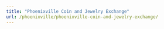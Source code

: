```yaml
---
title: "Phoenixville Coin and Jewelry Exchange"
url: /phoenixville/phoenixville-coin-and-jewelry-exchange/
---
```

